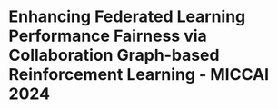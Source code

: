 # Enhancing Federated Learning Performance Fairness via Collaboration Graph-based Reinforcement Learning - MICCAI 2024
